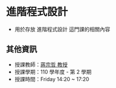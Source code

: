 # 進階程式設計
- 用於存放 進階程式設計 這門課的相關內容
## 其他資訊
- 授課教師：[蔣宗哲 教授](http://web.ntnu.edu.tw/~tcchiang/)
- 授課學期：110 學年度 - 第 2 學期
- 授課時間：Friday 14:20 ~ 17:20